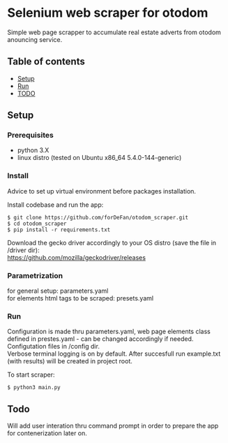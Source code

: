 <h1>Selenium web scraper for otodom</h1>

Simple web page scrapper to accumulate real estate adverts from otodom anouncing service.


## Table of contents

* [Setup](#setup)
* [Run](#run)
* [TODO](#todo)

## Setup

### Prerequisites

* python 3.X
* linux distro (tested on Ubuntu x86_64 5.4.0-144-generic)


### Install

Advice to set up virtual environment before packages installation.

Install codebase and run the app:

```
$ git clone https://github.com/forDeFan/otodom_scraper.git
$ cd otodom_scraper
$ pip install -r requirements.txt
```

Download the gecko driver accordingly to your OS distro (save the file in /driver dir):
<br>
https://github.com/mozilla/geckodriver/releases

### Parametrization

for general setup: parameters.yaml<br>
for elements html tags to be scraped: presets.yaml


### Run

Configuration is made thru parameters.yaml, web page elements class defined in prestes.yaml - can be changed accordingly if needed.
<br>
Configutation files in /config dir.
<br>
Verbose terminal logging is on by default.
After succesfull run example.txt (with results) will be created in project root.

To start scraper:

```
$ python3 main.py
```

## Todo

Will add user interation thru command prompt in order to prepare the app for contenerization later on.